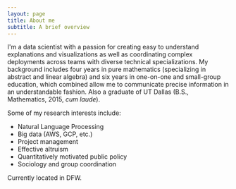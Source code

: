 ```yaml
---
layout: page
title: About me
subtitle: A brief overview
---
```


I'm a data scientist with a passion for creating easy to understand explanations and visualizations as well as coordinating complex deployments across teams with diverse technical specializations. My background includes four years in pure mathematics (specializing in abstract and linear algebra) and six years in one-on-one and small-group education, which combined allow me to communicate precise information in an understandable fashion. Also a graduate of UT Dallas (B.S., Mathematics, 2015, *cum laude*). 

Some of my research interests include:
- Natural Language Processing
- Big data (AWS, GCP, etc.)
- Project management
- Effective altruism
- Quantitatively motivated public policy
- Sociology and group coordination

Currently located in DFW.

